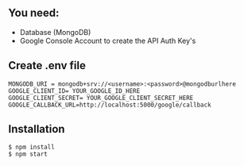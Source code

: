 ## You need:
- Database (MongoDB)
- Google Console Account to create the API Auth Key's

## Create .env file
```
MONGODB_URI = mongodb+srv://<username>:<password>@mongodburlhere
GOOGLE_CLIENT_ID= YOUR_GOOGLE_ID_HERE
GOOGLE_CLIENT_SECRET= YOUR_GOOGLE_CLIENT_SECRET_HERE
GOOGLE_CALLBACK_URL=http://localhost:5000/google/callback
```

## Installation
```
$ npm install
$ npm start
```
